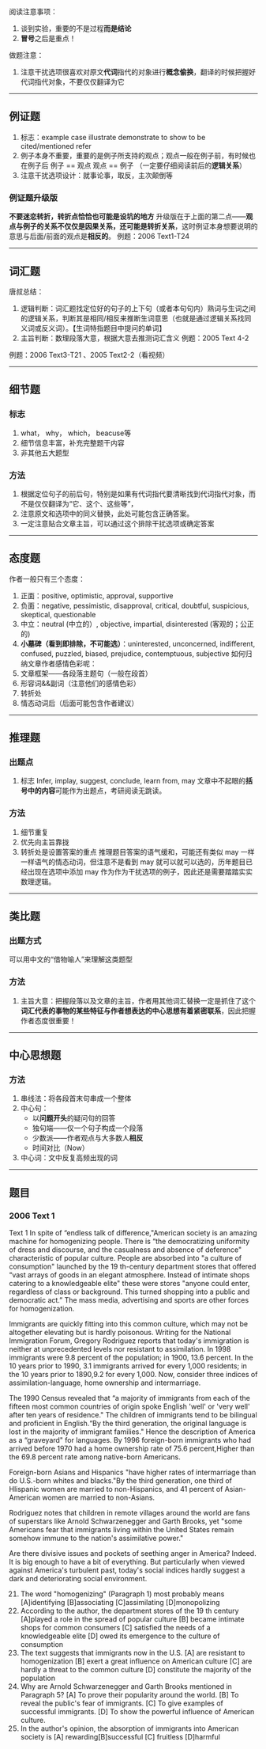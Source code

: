 阅读注意事项：
1. 谈到实验，重要的不是过程**而是结论**
2. **冒号**之后是重点！

做题注意：
1. 注意干扰选项很喜欢对原文**代词**指代的对象进行**概念偷换**，翻译的时候把握好代词指代对象，不要仅仅翻译为它

*****
## 例证题
1. 标志：example   case   illustrate    demonstrate    to show   to be cited/mentioned    refer
2. 例子本身不重要，重要的是例子所支持的观点；观点一般在例子前，有时候也在例子后
例子    ==    观点
观点    ==    例子
（一定要仔细阅读前后的**逻辑关系**）
3. 注意干扰选项设计：就事论事，取反，主次颠倒等
### 例证题升级版
**不要迷恋转折，转折点恰恰也可能是设坑的地方**
升级版在于上面的第二点——**观点与例子的关系不仅仅是因果关系，还可能是转折关系**，这时例证本身想要说明的意思与后面/前面的观点是**相反的**。
例题：2006 Text1-T24
*****
## 词汇题
唐叔总结：
1. 逻辑判断：词汇题找定位好的句子的上下句（或者本句句内）熟词与生词之间的逻辑关系，判断其是相同/相反来推断生词意思（也就是通过逻辑关系找同义词或反义词）。【生词特指题目中提问的单词】
2. 主旨判断：数理段落大意，根据大意去推测词汇含义
例题：2005 Text 4-2

例题：2006 Text3-T21 、2005 Text2-2（看视频）
*****
## 细节题
### 标志
1. what， why， which， beacuse等
2. 细节信息丰富，补充完整题干内容
3. 非其他五大题型
### 方法
1. 根据定位句子的前后句，特别是如果有代词指代要清晰找到代词指代对象，而不是仅仅翻译为“它、这个、这些等”，
2. 注意原文和选项中的同义替换，此处可能包含正确答案。
3. 一定注意贴合文章主旨，可以通过这个排除干扰选项或确定答案

*****
## 态度题
作者一般只有三个态度：
1. 正面：positive, optimistic, approval, supportive
2. 负面：negative, pessimistic, disapproval, critical, doubtful, suspicious, skeptical, questionable
3. 中立：neutral (中立的）, objective, impartial, disinterested (客观的；公正的)
4. **小墓碑（看到即排除，不可能选）**：uninterested, unconcerned, indifferent, confused, puzzled, biased, prejudice, contemptuous, subjective
如何归纳文章作者感情色彩呢：
1. 文章框架——各段落主题句（一般在段首）
2. 形容词&&副词（注意他们的感情色彩）
3. 转折处
4. 情态动词后（后面可能包含作者建议）
*****
## 推理题 
### 出题点
1. 标志
Infer, implay, suggest, conclude, learn from, may
文章中不起眼的**括号中的内容**可能作为出题点，考研阅读无跳读。

### 方法
1. 细节重复
2. 优先向主旨靠拢
3. 转折处是设置答案的重点
推理题目答案的语气缓和，可能还有类似 may 一样一样语气的情态动词，但注意不是看到 may 就可以就可以选的，历年题目已经出现在选项中添加 may 作为作为干扰选项的例子，因此还是需要踏踏实实数理逻辑。

*****
## 类比题
### 出题方式
可以用中文的“借物喻人”来理解这类题型
### 方法
1. 主旨大意：把握段落以及文章的主旨，作者用其他词汇替换一定是抓住了这个**词汇代表的事物的某些特征与作者想表达的中心思想有着紧密联系**，因此把握作者态度很重要！

*****
## 中心思想题
### 方法
1. 串线法：将各段首末句串成一个整体
2. 中心句：
	- 以**问题开头**的疑问句的回答
	- 独句端——仅一个句子构成一个段落
	- 少数派——作者观点与大多数人**相反**
	- 时间对比（Now）
1. 中心词：文中反复高频出现的词
*****


## 题目
### 2006 Text 1
Text 1
In spite of “endless talk of difference,"American society is an amazing machine for homogenizing people. There is “the democratizing uniformity of dress and discourse, and the casualness and absence of deference" characteristic of popular culture. People are absorbed into "a culture of consumption" launched by the 19 th-century department stores that offered “vast arrays of goods in an elegant atmosphere. Instead of intimate shops catering to a knowledgeable elite" these were stores "anyone could enter, regardless of class or background. This turned shopping into a public and democratic act.” The mass media, advertising and sports are other forces for homogenization.

Immigrants are quickly fitting into this common culture, which may not be altogether elevating but is hardly poisonous. Writing for the National Immigration Forum, Gregory Rodriguez reports that today's immigration is neither at unprecedented levels nor resistant to assimilation. In 1998 immigrants were 9.8 percent of the population; in 1900, 13.6 percent. In the 10 years prior to 1990, 3.1 immigrants arrived for every 1,000 residents; in the 10 years prior to 1890,9.2 for every 1,000. Now, consider three indices of assimilation-language, home ownership and intermarriage. 

The 1990 Census revealed that “a majority of immigrants from each of the fifteen most common countries of origin spoke English 'well' or 'very well' after ten years of residence." The children of immigrants tend to be bilingual and proficient in English.“By the third generation, the original language is lost in the majority of immigrant families." Hence the description of America as a “graveyard" for languages. By 1996 foreign-born immigrants who had arrived before 1970 had a home ownership rate of 75.6 percent,Higher than the 69.8 percent rate among native-born Americans.

Foreign-born Asians and Hispanics "have higher rates of intermarriage than do U.S.-born whites and blacks."By the third generation, one third of Hlispanic women are married to non-Hispanics, and 41 percent of Asian-American women are married to non-Asians.

Rodriguez notes that chiIdren in remote villages around the world are fans of superstars like Arnold Schwarzenegger and Garth Brooks, yet "some Americans fear that immigrants living within the United States remain somehow immune to the nation's assimilative power."

Are there divisive issues and pockets of seething anger in America? Indeed. It is big enough to have a bit of everything. But particularly when viewed against America's turbulent past, today's social indices hardly suggest a dark and deteriorating social environment.

21. The word "homogenizing" (Paragraph 1) most probably means 
[A]identifying
[B]associating 
[C]assimilating
[D]monopolizing
22. According to the author, the department stores of the 19 th century                          
[A]played a role in the spread of popular culture
[B] became intimate shops for common consumers [C] satisfied the needs of a knowledgeable elite
[D] owed its emergence to the culture of consumption 
23. The text suggests that immigrants now in the U.S.
[A] are resistant to homogenization
[B] exert a great influence on American culture 
[C] are hardly a threat to the common culture 
[D] constitute the majority of the population 
24. Why are Arnold Schwarzenegger and Garth Brooks mentioned in Paragraph 5?
[A] To prove their popularity around the world.
[B] To reveal the public's fear of immigrants. [C] To give examples of successful immigrants.
[D] To show the powerful influence of American culture.
25. In the author's opinion, the absorption of immigrants into American society is
[A] rewarding[B]successful [C] fruitless [D]harmful 


